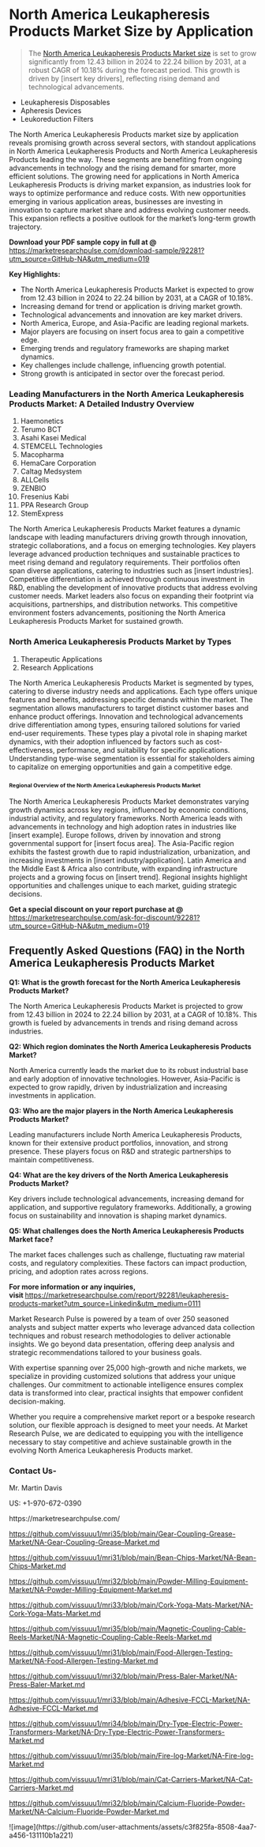 <h1>North America Leukapheresis Products Market&nbsp;Size by Application</h1><blockquote><p>The <a href="https://marketresearchpulse.com/download-sample/92281?utm_source=GitHub-NA&amp;utm_medium=019">North America Leukapheresis Products Market size</a> is set to grow significantly from 12.43 billion in 2024 to 22.24 billion by 2031, at a robust CAGR of 10.18% during the forecast period. This growth is driven by [insert key drivers], reflecting rising demand and technological advancements.</p></blockquote><ul><li>Leukapheresis Disposables<li> Apheresis Devices<li> Leukoreduction Filters</li></ul><p>The North America Leukapheresis Products market size by application reveals promising growth across several sectors, with standout applications in North America Leukapheresis Products and North America Leukapheresis Products leading the way. These segments are benefiting from ongoing advancements in technology and the rising demand for smarter, more efficient solutions. The growing need for applications in North America Leukapheresis Products is driving market expansion, as industries look for ways to optimize performance and reduce costs. With new opportunities emerging in various application areas, businesses are investing in innovation to capture market share and address evolving customer needs. This expansion reflects a positive outlook for the market’s long-term growth trajectory.</p><p><strong>Download your PDF sample copy in full at @ </strong><a href="https://marketresearchpulse.com/download-sample/92281?utm_source=GitHub-NA&amp;utm_medium=019">https://marketresearchpulse.com/download-sample/92281?utm_source=GitHub-NA&amp;utm_medium=019</a></p><p><strong>Key Highlights: </strong></p><ul><li>The North America Leukapheresis Products Market is expected to grow from 12.43 billion in 2024 to 22.24 billion by 2031, at a CAGR of 10.18%.</li><li>Increasing demand for trend or application is driving market growth.</li><li>Technological advancements and innovation are key market drivers.</li><li>North America, Europe, and Asia-Pacific are leading regional markets.</li><li>Major players are focusing on insert focus area to gain a competitive edge.</li><li>Emerging trends and regulatory frameworks are shaping market dynamics.</li><li>Key challenges include challenge, influencing growth potential.</li><li>Strong growth is anticipated in sector over the forecast period.</li></ul><h3>Leading Manufacturers in the North America Leukapheresis Products Market: A Detailed Industry Overview</h3><ol><li>Haemonetics</li><li>Terumo BCT</li><li>Asahi Kasei Medical</li><li>STEMCELL Technologies</li><li>Macopharma</li><li>HemaCare Corporation</li><li>Caltag Medsystem</li><li>ALLCells</li><li>ZENBIO</li><li>Fresenius Kabi</li><li>PPA Research Group</li><li>StemExpress</li></ol><div class="flex max-w-full flex-col flex-grow"><div class="min-h-8 text-message flex w-full flex-col items-end gap-2 whitespace-normal break-words [.text-message+&amp;]:mt-5" dir="auto" data-message-author-role="assistant" data-message-id="fd8432e4-4910-450d-b182-61b7bfb0a01f" data-message-model-slug="gpt-4o"><div class="flex w-full flex-col gap-1 empty:hidden first:pt-[3px]"><div class="markdown prose w-full break-words dark:prose-invert light"><p>The North America Leukapheresis Products Market features a dynamic landscape with leading manufacturers driving growth through innovation, strategic collaborations, and a focus on emerging technologies. Key players leverage advanced production techniques and sustainable practices to meet rising demand and regulatory requirements. Their portfolios often span diverse applications, catering to industries such as [insert industries]. Competitive differentiation is achieved through continuous investment in R&amp;D, enabling the development of innovative products that address evolving customer needs. Market leaders also focus on expanding their footprint via acquisitions, partnerships, and distribution networks. This competitive environment fosters advancements, positioning the North America Leukapheresis Products Market for sustained growth.</p></div></div></div></div><h3>North America Leukapheresis Products Market by Types</h3><ol><li>Therapeutic Applications<li> Research Applications</li></ol><div class="flex max-w-full flex-col flex-grow"><div class="min-h-8 text-message flex w-full flex-col items-end gap-2 whitespace-normal break-words [.text-message+&amp;]:mt-5" dir="auto" data-message-author-role="assistant" data-message-id="084470be-0bb7-4664-bddf-5156b4f41249" data-message-model-slug="gpt-4o-mini"><div class="flex w-full flex-col gap-1 empty:hidden first:pt-[3px]"><div class="markdown prose w-full break-words dark:prose-invert light"><p>The North America Leukapheresis Products Market is segmented by types, catering to diverse industry needs and applications. Each type offers unique features and benefits, addressing specific demands within the market. The segmentation allows manufacturers to target distinct customer bases and enhance product offerings. Innovation and technological advancements drive differentiation among types, ensuring tailored solutions for varied end-user requirements. These types play a pivotal role in shaping market dynamics, with their adoption influenced by factors such as cost-effectiveness, performance, and suitability for specific applications. Understanding type-wise segmentation is essential for stakeholders aiming to capitalize on emerging opportunities and gain a competitive edge.</p></div></div></div></div><h3><span style="font-size: 11px;">Regional Overview of the North America Leukapheresis Products Market</span></h3><div class="flex max-w-full flex-col flex-grow"><div class="min-h-8 text-message flex w-full flex-col items-end gap-2 whitespace-normal break-words [.text-message+&amp;]:mt-5" dir="auto" data-message-author-role="assistant" data-message-id="e9038762-ce64-4e30-91c9-9bd413514231" data-message-model-slug="gpt-4o-mini"><div class="flex w-full flex-col gap-1 empty:hidden first:pt-[3px]"><div class="markdown prose w-full break-words dark:prose-invert light"><p>The North America Leukapheresis Products Market demonstrates varying growth dynamics across key regions, influenced by economic conditions, industrial activity, and regulatory frameworks. North America leads with advancements in technology and high adoption rates in industries like [insert example]. Europe follows, driven by innovation and strong governmental support for [insert focus area]. The Asia-Pacific region exhibits the fastest growth due to rapid industrialization, urbanization, and increasing investments in [insert industry/application]. Latin America and the Middle East &amp; Africa also contribute, with expanding infrastructure projects and a growing focus on [insert trend]. Regional insights highlight opportunities and challenges unique to each market, guiding strategic decisions.</p></div></div></div></div><p><strong>Get a special discount on your report purchase at @ </strong><a href="https://marketresearchpulse.com/ask-for-discount/92281?utm_source=GitHub-NA&amp;utm_medium=019">https://marketresearchpulse.com/ask-for-discount/92281?utm_source=GitHub-NA&amp;utm_medium=019</a></p><h2>Frequently Asked Questions (FAQ) in the North America Leukapheresis Products Market</h2><p><strong>Q1: What is the growth forecast for the North America Leukapheresis Products Market?</strong></p><p>The North America Leukapheresis Products Market is projected to grow from 12.43 billion in 2024 to 22.24 billion by 2031, at a CAGR of 10.18%. This growth is fueled by advancements in trends and rising demand across industries.</p><p><strong>Q2: Which region dominates the North America Leukapheresis Products Market?</strong></p><p>North America currently leads the market due to its robust industrial base and early adoption of innovative technologies. However, Asia-Pacific is expected to grow rapidly, driven by industrialization and increasing investments in application.</p><p><strong>Q3: Who are the major players in the North America Leukapheresis Products Market?</strong></p><p>Leading manufacturers include North America Leukapheresis Products, known for their extensive product portfolios, innovation, and strong presence. These players focus on R&amp;D and strategic partnerships to maintain competitiveness.</p><p><strong>Q4: What are the key drivers of the North America Leukapheresis Products Market?</strong></p><p>Key drivers include technological advancements, increasing demand for application, and supportive regulatory frameworks. Additionally, a growing focus on sustainability and innovation is shaping market dynamics.</p><p><strong>Q5: What challenges does the North America Leukapheresis Products Market face?</strong></p><p>The market faces challenges such as challenge, fluctuating raw material costs, and regulatory complexities. These factors can impact production, pricing, and adoption rates across regions.</p><p><strong>For more information or any inquiries, visit&nbsp;</strong><a href="https://marketresearchpulse.com/report/92281/leukapheresis-products-market?utm_source=Linkedin&utm_medium=0111">https://marketresearchpulse.com/report/92281/leukapheresis-products-market?utm_source=Linkedin&utm_medium=0111</a></p><p>Market Research Pulse is powered by a team of over 250 seasoned analysts and subject matter experts who leverage advanced data collection techniques and robust research methodologies to deliver actionable insights. We go beyond data presentation, offering deep analysis and strategic recommendations tailored to your business goals.</p><p>With expertise spanning over 25,000 high-growth and niche markets, we specialize in providing customized solutions that address your unique challenges. Our commitment to actionable intelligence ensures complex data is transformed into clear, practical insights that empower confident decision-making.</p><p>Whether you require a comprehensive market report or a bespoke research solution, our flexible approach is designed to meet your needs. At Market Research Pulse, we are dedicated to equipping you with the intelligence necessary to stay competitive and achieve sustainable growth in the evolving North America Leukapheresis Products market.</p><h3><strong>Contact Us-</strong></h3><p>Mr. Martin Davis</p><p>US: +1-970-672-0390</p><p>https://marketresearchpulse.com/</p><p><a href="https://github.com/vissuuu1/mri35/blob/main/Gear-Coupling-Grease-Market/NA-Gear-Coupling-Grease-Market.md">https://github.com/vissuuu1/mri35/blob/main/Gear-Coupling-Grease-Market/NA-Gear-Coupling-Grease-Market.md</a></p><p><a href="https://github.com/vissuuu1/mri31/blob/main/Bean-Chips-Market/NA-Bean-Chips-Market.md">https://github.com/vissuuu1/mri31/blob/main/Bean-Chips-Market/NA-Bean-Chips-Market.md</a></p><p><a href="https://github.com/vissuuu1/mri32/blob/main/Powder-Milling-Equipment-Market/NA-Powder-Milling-Equipment-Market.md">https://github.com/vissuuu1/mri32/blob/main/Powder-Milling-Equipment-Market/NA-Powder-Milling-Equipment-Market.md</a></p><p><a href="https://github.com/vissuuu1/mri33/blob/main/Cork-Yoga-Mats-Market/NA-Cork-Yoga-Mats-Market.md">https://github.com/vissuuu1/mri33/blob/main/Cork-Yoga-Mats-Market/NA-Cork-Yoga-Mats-Market.md</a></p><p><a href="https://github.com/vissuuu1/mri35/blob/main/Magnetic-Coupling-Cable-Reels-Market/NA-Magnetic-Coupling-Cable-Reels-Market.md">https://github.com/vissuuu1/mri35/blob/main/Magnetic-Coupling-Cable-Reels-Market/NA-Magnetic-Coupling-Cable-Reels-Market.md</a></p><p><a href="https://github.com/vissuuu1/mri31/blob/main/Food-Allergen-Testing-Market/NA-Food-Allergen-Testing-Market.md">https://github.com/vissuuu1/mri31/blob/main/Food-Allergen-Testing-Market/NA-Food-Allergen-Testing-Market.md</a></p><p><a href="https://github.com/vissuuu1/mri32/blob/main/Press-Baler-Market/NA-Press-Baler-Market.md">https://github.com/vissuuu1/mri32/blob/main/Press-Baler-Market/NA-Press-Baler-Market.md</a></p><p><a href="https://github.com/vissuuu1/mri33/blob/main/Adhesive-FCCL-Market/NA-Adhesive-FCCL-Market.md">https://github.com/vissuuu1/mri33/blob/main/Adhesive-FCCL-Market/NA-Adhesive-FCCL-Market.md</a></p><p><a href="https://github.com/vissuuu1/mri34/blob/main/Dry-Type-Electric-Power-Transformers-Market/NA-Dry-Type-Electric-Power-Transformers-Market.md">https://github.com/vissuuu1/mri34/blob/main/Dry-Type-Electric-Power-Transformers-Market/NA-Dry-Type-Electric-Power-Transformers-Market.md</a></p><p><a href="https://github.com/vissuuu1/mri35/blob/main/Fire-log-Market/NA-Fire-log-Market.md">https://github.com/vissuuu1/mri35/blob/main/Fire-log-Market/NA-Fire-log-Market.md</a></p><p><a href="https://github.com/vissuuu1/mri31/blob/main/Cat-Carriers-Market/NA-Cat-Carriers-Market.md">https://github.com/vissuuu1/mri31/blob/main/Cat-Carriers-Market/NA-Cat-Carriers-Market.md</a></p><p><a href="https://github.com/vissuuu1/mri32/blob/main/Calcium-Fluoride-Powder-Market/NA-Calcium-Fluoride-Powder-Market.md">https://github.com/vissuuu1/mri32/blob/main/Calcium-Fluoride-Powder-Market/NA-Calcium-Fluoride-Powder-Market.md</a></p>
![image](https://github.com/user-attachments/assets/c3f825fa-8508-4aa7-a456-131110b1a221)
